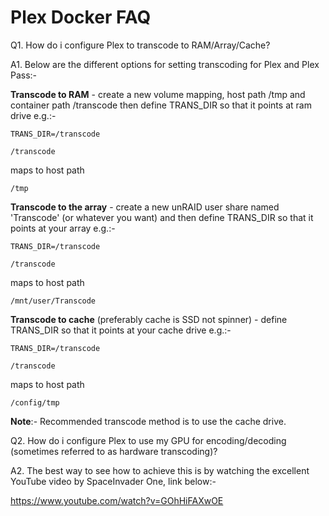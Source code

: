 # **Plex Docker FAQ**

Q1. How do i configure Plex to transcode to RAM/Array/Cache?

A1. Below are the different options for setting transcoding for Plex and Plex Pass:-

**Transcode to RAM** - create a new volume mapping, host path /tmp and container path /transcode then define TRANS_DIR so that it points at ram drive e.g.:-

```TRANS_DIR=/transcode```

```/transcode```

maps to host path

```/tmp```

**Transcode to the array** - create a new unRAID user share named 'Transcode' (or whatever you want) and then define TRANS_DIR so that it points at your array e.g.:-

```TRANS_DIR=/transcode```

```/transcode```

maps to host path

```/mnt/user/Transcode```

**Transcode to cache** (preferably cache is SSD not spinner) - define TRANS_DIR so that it points at your cache drive e.g.:-

```TRANS_DIR=/transcode```

```/transcode```

maps to host path

```/config/tmp```

**Note**:- Recommended transcode method is to use the cache drive.

Q2. How do i configure Plex to use my GPU for encoding/decoding (sometimes referred to as hardware transcoding)?

A2. The best way to see how to achieve this is by watching the excellent YouTube video by SpaceInvader One, link below:-

https://www.youtube.com/watch?v=GOhHiFAXwOE